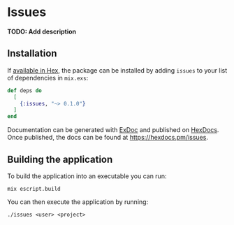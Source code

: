 # Issues

**TODO: Add description**

## Installation

If [available in Hex](https://hex.pm/docs/publish), the package can be installed
by adding `issues` to your list of dependencies in `mix.exs`:

```elixir
def deps do
  [
    {:issues, "~> 0.1.0"}
  ]
end
```

Documentation can be generated with [ExDoc](https://github.com/elixir-lang/ex_doc)
and published on [HexDocs](https://hexdocs.pm). Once published, the docs can
be found at <https://hexdocs.pm/issues>.

## Building the application

To build the application into an executable you can run:

```console
mix escript.build
```

You can then execute the application by running:

```console
./issues <user> <project>
```
